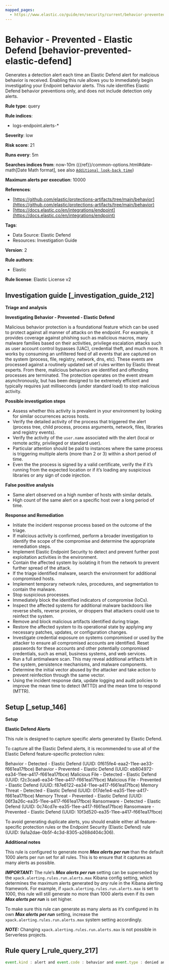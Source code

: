 ```yaml
---
mapped_pages:
  - https://www.elastic.co/guide/en/security/current/behavior-prevented-elastic-defend.html
---
```


# Behavior - Prevented - Elastic Defend [behavior-prevented-elastic-defend]

Generates a detection alert each time an Elastic Defend alert for malicious behavior is received. Enabling this rule allows you to immediately begin investigating your Endpoint behavior alerts. This rule identifies Elastic Defend behavior preventions only, and does not include detection only alerts.

**Rule type**: query

**Rule indices**:

* logs-endpoint.alerts-*

**Severity**: low

**Risk score**: 21

**Runs every**: 5m

**Searches indices from**: now-10m ({{ref}}/common-options.html#date-math[Date Math format], see also [`Additional look-back time`](docs-content://solutions/security/detect-and-alert/create-detection-rule.md#rule-schedule))

**Maximum alerts per execution**: 10000

**References**:

* [https://github.com/elastic/protections-artifacts/tree/main/behavior](https://github.com/elastic/protections-artifacts/tree/main/behavior)
* [https://docs.elastic.co/en/integrations/endpoint](https://docs.elastic.co/en/integrations/endpoint)

**Tags**:

* Data Source: Elastic Defend
* Resources: Investigation Guide

**Version**: 2

**Rule authors**:

* Elastic

**Rule license**: Elastic License v2

## Investigation guide [_investigation_guide_212]

**Triage and analysis**

**Investigating Behavior - Prevented - Elastic Defend**

Malicious behavior protection is a foundational feature which can be used to protect against all manner of attacks on the endpoint. For example, it provides coverage against phishing such as malicious macros, many malware families based on their activities, privilege escalation attacks such as user account control bypasses (UAC), credential theft, and much more. It works by consuming an unfiltered feed of all events that are captured on the system (process, file, registry, network, dns, etc). These events are processed against a routinely updated set of rules written by Elastic threat experts. From there, malicious behaviors are identified and offending processes are terminated. The protection operates on the event stream asynchronously, but has been designed to be extremely efficient and typically requires just milliseconds (under standard load) to stop malicious activity.

**Possible investigation steps**

* Assess whether this activity is prevalent in your environment by looking for similar occurrences across hosts.
* Verify the detailed activity of the process that triggered the alert (process tree, child process, process arguments, network, files, libraries and registry events).
* Verify the activity of the `user.name` associated with the alert (local or remote actity, privileged or standard user).
* Particular attention should be paid to instances where the same process is triggering multiple alerts (more than 2 or 3) within a short period of time.
* Even the the process is signed by a valid certificate, verify the if it’s running from the expected location or if it’s loading any suspicious libraries or any sign of code injection.

**False positive analysis**

* Same alert observed on a high number of hosts with similar details.
* High count of the same alert on a specific host over a long period of time.

**Response and Remediation**

* Initiate the incident response process based on the outcome of the triage.
* If malicious activity is confirmed, perform a broader investigation to identify the scope of the compromise and determine the appropriate remediation steps.
* Implement Elastic Endpoint Security to detect and prevent further post exploitation activities in the environment.
* Contain the affected system by isolating it from the network to prevent further spread of the attack.
* If the triage identified malware, search the environment for additional compromised hosts.
* Implement temporary network rules, procedures, and segmentation to contain the malware.
* Stop suspicious processes.
* Immediately block the identified indicators of compromise (IoCs).
* Inspect the affected systems for additional malware backdoors like reverse shells, reverse proxies, or droppers that attackers could use to reinfect the system.
* Remove and block malicious artifacts identified during triage.
* Restore the affected system to its operational state by applying any necessary patches, updates, or configuration changes.
* Investigate credential exposure on systems compromised or used by the attacker to ensure all compromised accounts are identified. Reset passwords for these accounts and other potentially compromised credentials, such as email, business systems, and web services.
* Run a full antimalware scan. This may reveal additional artifacts left in the system, persistence mechanisms, and malware components.
* Determine the initial vector abused by the attacker and take action to prevent reinfection through the same vector.
* Using the incident response data, update logging and audit policies to improve the mean time to detect (MTTD) and the mean time to respond (MTTR).


## Setup [_setup_146]

**Setup**

**Elastic Defend Alerts**

This rule is designed to capture specific alerts generated by Elastic Defend.

To capture all the Elastic Defend alerts, it is recommended to use all of the Elastic Defend feature-specific protection rules:

Behavior - Detected - Elastic Defend (UUID: 0f615fe4-eaa2-11ee-ae33-f661ea17fbce) Behavior - Prevented - Elastic Defend (UUID: eb804972-ea34-11ee-a417-f661ea17fbce) Malicious File - Detected - Elastic Defend (UUID: f2c3caa6-ea34-11ee-a417-f661ea17fbce) Malicious File - Prevented - Elastic Defend (UUID: f87e6122-ea34-11ee-a417-f661ea17fbce) Memory Threat - Detected - Elastic Defend (UUID: 017de1e4-ea35-11ee-a417-f661ea17fbce) Memory Threat - Prevented - Elastic Defend (UUID: 06f3a26c-ea35-11ee-a417-f661ea17fbce) Ransomware - Detected - Elastic Defend (UUID: 0c74cd7e-ea35-11ee-a417-f661ea17fbce) Ransomware - Prevented - Elastic Defend (UUID: 10f3d520-ea35-11ee-a417-f661ea17fbce)

To avoid generating duplicate alerts, you should enable either all feature-specific protection rules or the Endpoint Security (Elastic Defend) rule (UUID: 9a1a2dae-0b5f-4c3d-8305-a268d404c306).

**Additional notes**

This rule is configured to generate more ***Max alerts per run*** than the default 1000 alerts per run set for all rules. This is to ensure that it captures as many alerts as possible.

***IMPORTANT:*** The rule’s ***Max alerts per run*** setting can be superseded by the `xpack.alerting.rules.run.alerts.max` Kibana config setting, which determines the maximum alerts generated by *any* rule in the Kibana alerting framework. For example, if `xpack.alerting.rules.run.alerts.max` is set to 1000, this rule will still generate no more than 1000 alerts even if its own ***Max alerts per run*** is set higher.

To make sure this rule can generate as many alerts as it’s configured in its own ***Max alerts per run*** setting, increase the `xpack.alerting.rules.run.alerts.max` system setting accordingly.

***NOTE:*** Changing `xpack.alerting.rules.run.alerts.max` is not possible in Serverless projects.


## Rule query [_rule_query_217]

```js
event.kind : alert and event.code : behavior and event.type : denied and event.outcome : success
```


